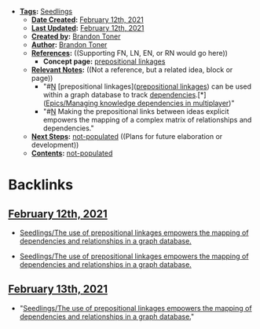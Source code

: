- **[Tags](<../Tags.md>):** [Seedlings](<../Seedlings.md>)
    - **[Date Created](<../Date Created.md>):** [February 12th, 2021](<../February 12th, 2021.md>)
    - **[Last Updated](<../Last Updated.md>):** [February 12th, 2021](<../February 12th, 2021.md>)
    - **[Created by](<../Created by.md>):** [Brandon Toner](<../Brandon Toner.md>)
    - **[Author](<../Author.md>):** [Brandon Toner](<../Brandon Toner.md>)
    - **[References](<../References.md>):**  ((Supporting FN, LN, EN, or RN would go here))
        - **Concept page:** [prepositional linkages](<../prepositional linkages.md>)
    - **[Relevant Notes](<../Relevant Notes.md>):**  ((Not a reference, but a related idea, block or page))
        - "#[N](<../N.md>) [prepositional linkages]([prepositional linkages](<../prepositional linkages.md>)) can be used within a graph database to track [dependencies](<../dependencies.md>).[*]([Epics/Managing knowledge dependencies in multiplayer](<../Epics/Managing knowledge dependencies in multiplayer.md>))"
        - "#[N](<../N.md>) Making the prepositional links between ideas explicit empowers the mapping of a complex matrix of relationships and dependencies."
    - **[Next Steps](<../Next Steps.md>):** [not-populated](<../not-populated.md>) ((Plans for future elaboration or development))
    - **[Contents](<../Contents.md>):** [not-populated](<../not-populated.md>)

# Backlinks
## [February 12th, 2021](<February 12th, 2021.md>)
- [Seedlings/The use of prepositional linkages empowers the mapping of dependencies and relationships in a graph database.](<../Seedlings/The use of prepositional linkages empowers the mapping of dependencies and relationships in a graph database..md>)

- [Seedlings/The use of prepositional linkages empowers the mapping of dependencies and relationships in a graph database.](<../Seedlings/The use of prepositional linkages empowers the mapping of dependencies and relationships in a graph database..md>)

## [February 13th, 2021](<February 13th, 2021.md>)
- "[Seedlings/The use of prepositional linkages empowers the mapping of dependencies and relationships in a graph database.](<../Seedlings/The use of prepositional linkages empowers the mapping of dependencies and relationships in a graph database..md>)"

